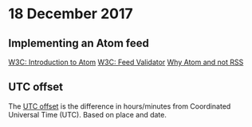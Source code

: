 # 18 December 2017


## Implementing an Atom feed

[W3C: Introduction to Atom](https://validator.w3.org/feed/docs/atom.html#category)
[W3C: Feed Validator](https://validator.w3.org/feed/)
[Why Atom and not RSS](https://github.com/jekyll/jekyll-feed/issues/2)


## UTC offset

The [UTC offset](https://en.wikipedia.org/wiki/UTC_offset) is the difference in 
hours/minutes from Coordinated Universal Time (UTC).
Based on place and date.
